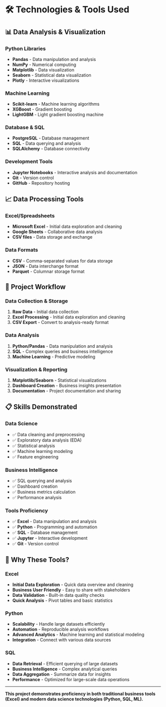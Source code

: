 # 🛠️ Technologies & Tools Used

## 📊 **Data Analysis & Visualization**

### **Python Libraries**
- **Pandas** - Data manipulation and analysis
- **NumPy** - Numerical computing
- **Matplotlib** - Data visualization
- **Seaborn** - Statistical data visualization
- **Plotly** - Interactive visualizations

### **Machine Learning**
- **Scikit-learn** - Machine learning algorithms
- **XGBoost** - Gradient boosting
- **LightGBM** - Light gradient boosting machine

### **Database & SQL**
- **PostgreSQL** - Database management
- **SQL** - Data querying and analysis
- **SQLAlchemy** - Database connectivity

### **Development Tools**
- **Jupyter Notebooks** - Interactive analysis and documentation
- **Git** - Version control
- **GitHub** - Repository hosting

## 📈 **Data Processing Tools**

### **Excel/Spreadsheets**
- **Microsoft Excel** - Initial data exploration and cleaning
- **Google Sheets** - Collaborative data analysis
- **CSV files** - Data storage and exchange

### **Data Formats**
- **CSV** - Comma-separated values for data storage
- **JSON** - Data interchange format
- **Parquet** - Columnar storage format

## 🎯 **Project Workflow**

### **Data Collection & Storage**
1. **Raw Data** - Initial data collection
2. **Excel Processing** - Initial data exploration and cleaning
3. **CSV Export** - Convert to analysis-ready format

### **Data Analysis**
1. **Python/Pandas** - Data manipulation and analysis
2. **SQL** - Complex queries and business intelligence
3. **Machine Learning** - Predictive modeling

### **Visualization & Reporting**
1. **Matplotlib/Seaborn** - Statistical visualizations
2. **Dashboard Creation** - Business insights presentation
3. **Documentation** - Project documentation and sharing

## 📋 **Skills Demonstrated**

### **Data Science**
- ✅ Data cleaning and preprocessing
- ✅ Exploratory data analysis (EDA)
- ✅ Statistical analysis
- ✅ Machine learning modeling
- ✅ Feature engineering

### **Business Intelligence**
- ✅ SQL querying and analysis
- ✅ Dashboard creation
- ✅ Business metrics calculation
- ✅ Performance analysis

### **Tools Proficiency**
- ✅ **Excel** - Data manipulation and analysis
- ✅ **Python** - Programming and automation
- ✅ **SQL** - Database management
- ✅ **Jupyter** - Interactive development
- ✅ **Git** - Version control

## 🚀 **Why These Tools?**

### **Excel**
- **Initial Data Exploration** - Quick data overview and cleaning
- **Business User Friendly** - Easy to share with stakeholders
- **Data Validation** - Built-in data quality checks
- **Quick Analysis** - Pivot tables and basic statistics

### **Python**
- **Scalability** - Handle large datasets efficiently
- **Automation** - Reproducible analysis workflows
- **Advanced Analytics** - Machine learning and statistical modeling
- **Integration** - Connect with various data sources

### **SQL**
- **Data Retrieval** - Efficient querying of large datasets
- **Business Intelligence** - Complex analytical queries
- **Data Aggregation** - Summarize data for insights
- **Performance** - Optimized for large-scale data operations

---

**This project demonstrates proficiency in both traditional business tools (Excel) and modern data science technologies (Python, SQL, ML).** 